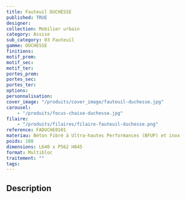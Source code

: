 ```yaml
---
title: Fauteuil DUCHESSE
published: TRUE
designer:
collection: Mobilier urbain
category: Assise
sub_category: 03 Fauteuil
gamme: DUCHESSE
finitions:
motif_prem:
motif_sec:
motif_ter:
portes_prem:
portes_sec:
portes_ter:
options:
personnalisation:
cover_image: "/produits/cover_image/fauteuil-duchesse.jpg"
carousel:
    - "/produits/focus-chaise-duchesse.jpg"
filaire:
    - "/produits/filaires/filaire-fauteuil-duchesse.png"
reference: FADUCHE0101
materiau: Béton Fibré à Ultra-hautes Performances (BFUP) et inox
poids: 108
dimensions: L640 x P562 H845
format: Multibloc
traitement: ""
tags:
---
```


## Description
